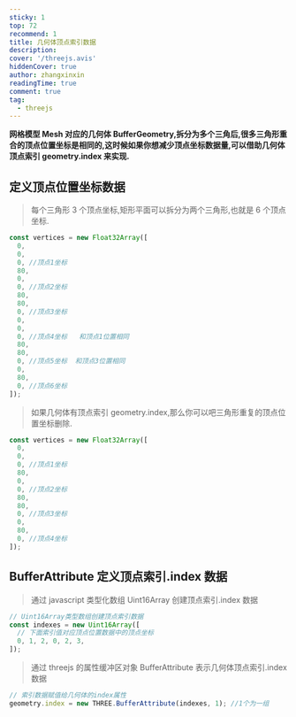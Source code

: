 ```yaml
---
sticky: 1
top: 72
recommend: 1
title: 几何体顶点索引数据
description:
cover: '/threejs.avis'
hiddenCover: true
author: zhangxinxin
readingTime: true
comment: true
tag:
  - threejs
---
```


**网格模型 Mesh 对应的几何体 BufferGeometry,拆分为多个三角后,很多三角形重合的顶点位置坐标是相同的,这时候如果你想减少顶点坐标数据量,可以借助几何体顶点索引 geometry.index 来实现.**

## 定义顶点位置坐标数据

> 每个三角形 3 个顶点坐标,矩形平面可以拆分为两个三角形,也就是 6 个顶点坐标.

```js
const vertices = new Float32Array([
  0,
  0,
  0, //顶点1坐标
  80,
  0,
  0, //顶点2坐标
  80,
  80,
  0, //顶点3坐标
  0,
  0,
  0, //顶点4坐标   和顶点1位置相同
  80,
  80,
  0, //顶点5坐标  和顶点3位置相同
  0,
  80,
  0, //顶点6坐标
]);
```

> 如果几何体有顶点索引 geometry.index,那么你可以吧三角形重复的顶点位置坐标删除.

```js
const vertices = new Float32Array([
  0,
  0,
  0, //顶点1坐标
  80,
  0,
  0, //顶点2坐标
  80,
  80,
  0, //顶点3坐标
  0,
  80,
  0, //顶点4坐标
]);
```

## BufferAttribute 定义顶点索引.index 数据

> 通过 javascript 类型化数组 Uint16Array 创建顶点索引.index 数据

```js
// Uint16Array类型数组创建顶点索引数据
const indexes = new Uint16Array([
  // 下面索引值对应顶点位置数据中的顶点坐标
  0, 1, 2, 0, 2, 3,
]);
```

> 通过 threejs 的属性缓冲区对象 BufferAttribute 表示几何体顶点索引.index 数据

```js
// 索引数据赋值给几何体的index属性
geometry.index = new THREE.BufferAttribute(indexes, 1); //1个为一组
```
